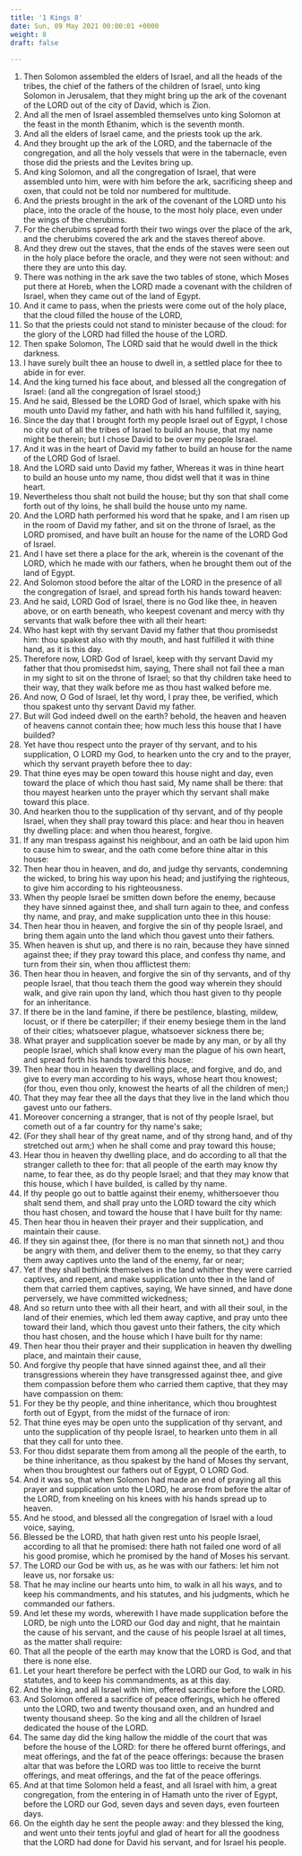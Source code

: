 ```yaml
---
title: '1 Kings 8'
date: Sun, 09 May 2021 00:00:01 +0000
weight: 8
draft: false
  
---
```


1. Then Solomon assembled the elders of Israel, and all the heads of the tribes, the chief of the fathers of the children of Israel, unto king Solomon in Jerusalem, that they might bring up the ark of the covenant of the LORD out of the city of David, which is Zion.
2. And all the men of Israel assembled themselves unto king Solomon at the feast in the month Ethanim, which is the seventh month.
3. And all the elders of Israel came, and the priests took up the ark.
4. And they brought up the ark of the LORD, and the tabernacle of the congregation, and all the holy vessels that were in the tabernacle, even those did the priests and the Levites bring up.
5. And king Solomon, and all the congregation of Israel, that were assembled unto him, were with him before the ark, sacrificing sheep and oxen, that could not be told nor numbered for multitude.
6. And the priests brought in the ark of the covenant of the LORD unto his place, into the oracle of the house, to the most holy place, even under the wings of the cherubims.
7. For the cherubims spread forth their two wings over the place of the ark, and the cherubims covered the ark and the staves thereof above.
8. And they drew out the staves, that the ends of the staves were seen out in the holy place before the oracle, and they were not seen without: and there they are unto this day.
9. There was nothing in the ark save the two tables of stone, which Moses put there at Horeb, when the LORD made a covenant with the children of Israel, when they came out of the land of Egypt.
10. And it came to pass, when the priests were come out of the holy place, that the cloud filled the house of the LORD,
11. So that the priests could not stand to minister because of the cloud: for the glory of the LORD had filled the house of the LORD.
12. Then spake Solomon, The LORD said that he would dwell in the thick darkness.
13. I have surely built thee an house to dwell in, a settled place for thee to abide in for ever.
14. And the king turned his face about, and blessed all the congregation of Israel: (and all the congregation of Israel stood;)
15. And he said, Blessed be the LORD God of Israel, which spake with his mouth unto David my father, and hath with his hand fulfilled it, saying,
16. Since the day that I brought forth my people Israel out of Egypt, I chose no city out of all the tribes of Israel to build an house, that my name might be therein; but I chose David to be over my people Israel.
17. And it was in the heart of David my father to build an house for the name of the LORD God of Israel.
18. And the LORD said unto David my father, Whereas it was in thine heart to build an house unto my name, thou didst well that it was in thine heart.
19. Nevertheless thou shalt not build the house; but thy son that shall come forth out of thy loins, he shall build the house unto my name.
20. And the LORD hath performed his word that he spake, and I am risen up in the room of David my father, and sit on the throne of Israel, as the LORD promised, and have built an house for the name of the LORD God of Israel.
21. And I have set there a place for the ark, wherein is the covenant of the LORD, which he made with our fathers, when he brought them out of the land of Egypt.
22. And Solomon stood before the altar of the LORD in the presence of all the congregation of Israel, and spread forth his hands toward heaven:
23. And he said, LORD God of Israel, there is no God like thee, in heaven above, or on earth beneath, who keepest covenant and mercy with thy servants that walk before thee with all their heart:
24. Who hast kept with thy servant David my father that thou promisedst him: thou spakest also with thy mouth, and hast fulfilled it with thine hand, as it is this day.
25. Therefore now, LORD God of Israel, keep with thy servant David my father that thou promisedst him, saying, There shall not fail thee a man in my sight to sit on the throne of Israel; so that thy children take heed to their way, that they walk before me as thou hast walked before me.
26. And now, O God of Israel, let thy word, I pray thee, be verified, which thou spakest unto thy servant David my father.
27. But will God indeed dwell on the earth? behold, the heaven and heaven of heavens cannot contain thee; how much less this house that I have builded?
28. Yet have thou respect unto the prayer of thy servant, and to his supplication, O LORD my God, to hearken unto the cry and to the prayer, which thy servant prayeth before thee to day:
29. That thine eyes may be open toward this house night and day, even toward the place of which thou hast said, My name shall be there: that thou mayest hearken unto the prayer which thy servant shall make toward this place.
30. And hearken thou to the supplication of thy servant, and of thy people Israel, when they shall pray toward this place: and hear thou in heaven thy dwelling place: and when thou hearest, forgive.
31. If any man trespass against his neighbour, and an oath be laid upon him to cause him to swear, and the oath come before thine altar in this house:
32. Then hear thou in heaven, and do, and judge thy servants, condemning the wicked, to bring his way upon his head; and justifying the righteous, to give him according to his righteousness.
33. When thy people Israel be smitten down before the enemy, because they have sinned against thee, and shall turn again to thee, and confess thy name, and pray, and make supplication unto thee in this house:
34. Then hear thou in heaven, and forgive the sin of thy people Israel, and bring them again unto the land which thou gavest unto their fathers.
35. When heaven is shut up, and there is no rain, because they have sinned against thee; if they pray toward this place, and confess thy name, and turn from their sin, when thou afflictest them:
36. Then hear thou in heaven, and forgive the sin of thy servants, and of thy people Israel, that thou teach them the good way wherein they should walk, and give rain upon thy land, which thou hast given to thy people for an inheritance.
37. If there be in the land famine, if there be pestilence, blasting, mildew, locust, or if there be caterpiller; if their enemy besiege them in the land of their cities; whatsoever plague, whatsoever sickness there be;
38. What prayer and supplication soever be made by any man, or by all thy people Israel, which shall know every man the plague of his own heart, and spread forth his hands toward this house:
39. Then hear thou in heaven thy dwelling place, and forgive, and do, and give to every man according to his ways, whose heart thou knowest; (for thou, even thou only, knowest the hearts of all the children of men;)
40. That they may fear thee all the days that they live in the land which thou gavest unto our fathers.
41. Moreover concerning a stranger, that is not of thy people Israel, but cometh out of a far country for thy name's sake;
42. (For they shall hear of thy great name, and of thy strong hand, and of thy stretched out arm;) when he shall come and pray toward this house;
43. Hear thou in heaven thy dwelling place, and do according to all that the stranger calleth to thee for: that all people of the earth may know thy name, to fear thee, as do thy people Israel; and that they may know that this house, which I have builded, is called by thy name.
44. If thy people go out to battle against their enemy, whithersoever thou shalt send them, and shall pray unto the LORD toward the city which thou hast chosen, and toward the house that I have built for thy name:
45. Then hear thou in heaven their prayer and their supplication, and maintain their cause.
46. If they sin against thee, (for there is no man that sinneth not,) and thou be angry with them, and deliver them to the enemy, so that they carry them away captives unto the land of the enemy, far or near;
47. Yet if they shall bethink themselves in the land whither they were carried captives, and repent, and make supplication unto thee in the land of them that carried them captives, saying, We have sinned, and have done perversely, we have committed wickedness;
48. And so return unto thee with all their heart, and with all their soul, in the land of their enemies, which led them away captive, and pray unto thee toward their land, which thou gavest unto their fathers, the city which thou hast chosen, and the house which I have built for thy name:
49. Then hear thou their prayer and their supplication in heaven thy dwelling place, and maintain their cause,
50. And forgive thy people that have sinned against thee, and all their transgressions wherein they have transgressed against thee, and give them compassion before them who carried them captive, that they may have compassion on them:
51. For they be thy people, and thine inheritance, which thou broughtest forth out of Egypt, from the midst of the furnace of iron:
52. That thine eyes may be open unto the supplication of thy servant, and unto the supplication of thy people Israel, to hearken unto them in all that they call for unto thee.
53. For thou didst separate them from among all the people of the earth, to be thine inheritance, as thou spakest by the hand of Moses thy servant, when thou broughtest our fathers out of Egypt, O LORD God.
54. And it was so, that when Solomon had made an end of praying all this prayer and supplication unto the LORD, he arose from before the altar of the LORD, from kneeling on his knees with his hands spread up to heaven.
55. And he stood, and blessed all the congregation of Israel with a loud voice, saying,
56. Blessed be the LORD, that hath given rest unto his people Israel, according to all that he promised: there hath not failed one word of all his good promise, which he promised by the hand of Moses his servant.
57. The LORD our God be with us, as he was with our fathers: let him not leave us, nor forsake us:
58. That he may incline our hearts unto him, to walk in all his ways, and to keep his commandments, and his statutes, and his judgments, which he commanded our fathers.
59. And let these my words, wherewith I have made supplication before the LORD, be nigh unto the LORD our God day and night, that he maintain the cause of his servant, and the cause of his people Israel at all times, as the matter shall require:
60. That all the people of the earth may know that the LORD is God, and that there is none else.
61. Let your heart therefore be perfect with the LORD our God, to walk in his statutes, and to keep his commandments, as at this day.
62. And the king, and all Israel with him, offered sacrifice before the LORD.
63. And Solomon offered a sacrifice of peace offerings, which he offered unto the LORD, two and twenty thousand oxen, and an hundred and twenty thousand sheep. So the king and all the children of Israel dedicated the house of the LORD.
64. The same day did the king hallow the middle of the court that was before the house of the LORD: for there he offered burnt offerings, and meat offerings, and the fat of the peace offerings: because the brasen altar that was before the LORD was too little to receive the burnt offerings, and meat offerings, and the fat of the peace offerings.
65. And at that time Solomon held a feast, and all Israel with him, a great congregation, from the entering in of Hamath unto the river of Egypt, before the LORD our God, seven days and seven days, even fourteen days.
66. On the eighth day he sent the people away: and they blessed the king, and went unto their tents joyful and glad of heart for all the goodness that the LORD had done for David his servant, and for Israel his people.
